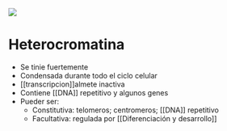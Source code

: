 ![](https://i.imgur.com/rRFWU77.png)

# Heterocromatina
- Se tinie fuertemente
- Condensada durante todo el ciclo celular
- [[transcripcion]]almete inactiva
- Contiene [[DNA]] repetitivo y algunos genes
- Pueder ser:
	- Constitutiva: telomeros; centromeros; [[DNA]] repetitivo
	- Facultativa: regulada por [[Diferenciación y desarrollo]]